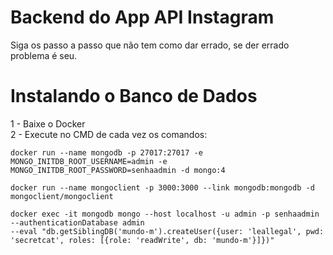 # Backend do App API Instagram

Siga os passo a passo que não tem como dar errado, se der errado problema é seu.

# Instalando o Banco de Dados

1 - Baixe o Docker<br>
2 - Execute no CMD de cada vez os comandos:

```
docker run --name mongodb -p 27017:27017 -e MONGO_INITDB_ROOT_USERNAME=admin -e MONGO_INITDB_ROOT_PASSWORD=senhaadmin -d mongo:4
```
```
docker run --name mongoclient -p 3000:3000 --link mongodb:mongodb -d mongoclient/mongoclient
```
```
docker exec -it mongodb mongo --host localhost -u admin -p senhaadmin --authenticationDatabase admin 
--eval "db.getSiblingDB('mundo-m').createUser({user: 'leallegal', pwd: 'secretcat', roles: [{role: 'readWrite', db: 'mundo-m'}]})"
```
